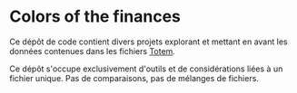 # Colors of the finances

Ce dépôt de code contient divers projets explorant et mettant en avant les données contenues dans les fichiers [Totem](http://odm-budgetaire.com).

Ce dépôt s'occupe exclusivement d'outils et de considérations liées à un fichier unique. Pas de comparaisons, pas de mélanges de fichiers.



